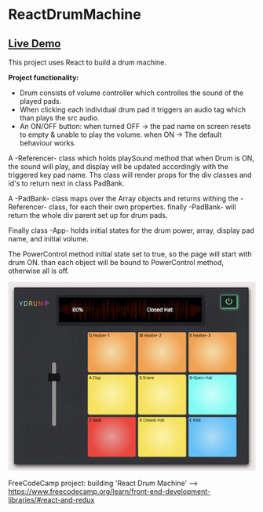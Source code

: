 # ReactDrumMachine

<h2><a href="https://codepen.io/yansht/pen/GRQaJQr" rel="nofollow">Live Demo</a></h2>

This project uses React to build a drum machine.

<b>Project functionality:</b>
- Drum consists of volume controller which controlles the sound of the played pads.
- When clicking each individual drum pad it triggers an audio tag which than plays the src audio.
- An ON/OFF button: 
when turned OFF -> the pad name on screen resets to empty & unable to play the volume.
when ON -> The default behaviour works.

A -Referencer- class which holds playSound method that when Drum is ON, the sound will play, and display will be updated accordingly with the triggered key pad name.
Ths class will render props for the div classes and id's to return next in class PadBank.
  
A -PadBank- class maps over the Array objects and returns withing the -Referencer- class, for each their own properties. finally -PadBank- will return the whole div parent set up for drum pads.
  
Finally class -App- holds initial states for the drum power, array, display pad name, and initial volume.
 
The PowerControl method initial state set to true, so the page will start with drum ON.
than each object will be bound to PowerControl method, otherwise all is off.

![Screenshot](DrumPad.png)

FreeCodeCamp project: building 'React Drum Machine' --> <br/>
https://www.freecodecamp.org/learn/front-end-development-libraries/#react-and-redux
